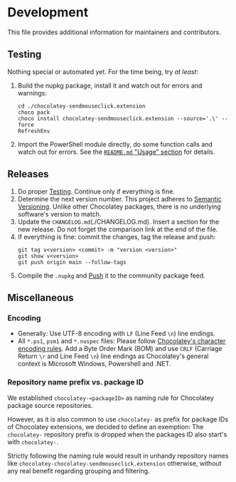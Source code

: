 # Development

This file provides additional information for maintainers and contributors.


## Testing

Nothing special or automated yet. For the time being, try *at least*:

1. Build the nupkg package, install it and watch out for errors and warnings:
   ```console
   cd ./chocolatey-sendmouseclick.extension
   choco pack
   choco install chocolatey-sendmouseclick.extension --source='.\' --force
   RefreshEnv
   ```
2. Import the PowerShell module directly, do some function calls and watch out for errors. See the [`README.md` "Usage" section](./README.md#usage) for details.


## Releases

1. Do proper [Testing](#testing). Continue only if everything is fine.
2. Determine the next version number. This project adheres to [Semantic Versioning](https://semver.org/spec/v2.0.0.html). Unlike other Chocolatey packages, there is no underlying software's version to match.
3. Update the `CHANGELOG.md`(./CHANGELOG.md). Insert a section for the new release. Do not forget the comparison link at the end of the file.
4. If everything is fine: commit the changes, tag the release and push:
   ```console
   git tag v<version> <commit> -m "version <version>"
   git show v<version>
   git push origin main --follow-tags
   ```
5. Compile the `.nupkg` and [Push](https://docs.chocolatey.org/en-us/create/commands/push) it to the community package feed.


## Miscellaneous

### Encoding

* Generally: Use UTF-8 encoding with `LF` (Line Feed `\n`) line endings.
* All `*.ps1`, `psm1` and `*.nuspec` files: Please follow [Chocolatey's character encoding rules](https://docs.chocolatey.org/en-us/create/create-packages#character-encoding). Add a Byte Order Mark (BOM) and use `CRLF` (Carriage Return `\r` and Line Feed `\n`) line endings as Chocolatey's general context is Microsoft Windows, Powershell and .NET.


### Repository name prefix vs. package ID

We established `chocolatey-<packageID>` as naming rule for Chocolatey package source repositories.

However, as it is also common to use `chocolatey-` as prefix for package IDs of Chocolatey extensions, we decided to define an exemption: The `chocolatey-` repository prefix is dropped when the packages ID also start's with `chocolatey-`.

Strictly following the naming rule would result in unhandy repository names like `chocolatey-chocolatey-sendmouseclick.extension` otherwise, without any real benefit regarding grouping and filtering.